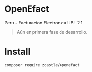 # OpenEfact

Peru - Facturacion Electronica UBL 2.1
> Aún en primera fase de desarrollo.

# Install
```bash
composer require zcastle/openefact
```
